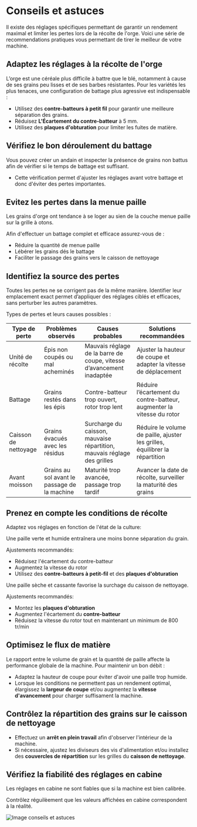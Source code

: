 # Conseils et astuces

Il existe des réglages spécifiques permettant de garantir un rendement maximal et limiter les pertes lors de la récolte de l'orge.
Voici une série de recommendations pratiques vous permettant de tirer le meilleur de votre machine.

## Adaptez les réglages à la récolte de l'orge

L’orge est une céréale plus difficile à battre que le blé, notamment à cause de ses grains peu lisses et de ses barbes résistantes. Pour les variétés les plus tenaces, une configuration de battage plus agressive est indispensable :

* Utilisez des **contre-batteurs à petit fil** pour garantir une meilleure séparation des grains.
* Réduisez **L'Écartement du contre-batteur** à 5 mm.
* Utilisez des **plaques d'obturation** pour limiter les fuites de matière.

## Vérifiez le bon déroulement du battage

Vous pouvez créer un andain et inspecter la présence de grains non battus afin de vérifier si le temps de battage est suffisant.

* Cette vérification permet d'ajuster les réglages avant votre battage et donc d'éviter des pertes importantes.
    
## Evitez les pertes dans la menue paille

Les grains d'orge ont tendance à se loger au sien de la couche menue paille sur la grille à otons.

Afin d'effectuer un battage complet et efficace assurez-vous de :

* Réduire la quantité de menue paille
* Lébérer les grains dés le battage
* Faciliter le passage des grains vers le caisson de nettoyage

## Identifiez la source des pertes

Toutes les pertes ne se corrigent pas de la même manière. Identifier leur emplacement exact permet d’appliquer des réglages ciblés et efficaces, sans perturber les autres paramètres.

Types de pertes et leurs causes possibles :

| Type de perte               | Problèmes observés                          | Causes probables                                                        | Solutions recommandées                                         |
|----------------------------|---------------------------------------------|-------------------------------------------------------------------------|----------------------------------------------------------------|
| Unité de récolte           | Épis non coupés ou mal acheminés            | Mauvais réglage de la barre de coupe, vitesse d’avancement inadaptée   | Ajuster la hauteur de coupe et adapter la vitesse de déplacement |
| Battage                    | Grains restés dans les épis                 | Contre-batteur trop ouvert, rotor trop lent                             | Réduire l’écartement du contre-batteur, augmenter la vitesse du rotor |
| Caisson de nettoyage       | Grains évacués avec les résidus             | Surcharge du caisson, mauvaise répartition, mauvais réglage des grilles | Réduire le volume de paille, ajuster les grilles, équilibrer la répartition |
| Avant moisson              | Grains au sol avant le passage de la machine| Maturité trop avancée, passage trop tardif                              | Avancer la date de récolte, surveiller la maturité des grains     |


## Prenez en compte les conditions de récolte

Adaptez vos réglages en fonction de l'état de la culture:

Une paille verte et humide entraînera une moins bonne séparation du grain.
    
Ajustements recommandés:
* Réduisez l'écartement du contre-batteur
* Augmentez la vitesse du rotor
* Utilisez des **contre-batteurs à petit-fil** et des **plaques d'obturation**
    
Une paille sèche et cassante favorise la surchage du caisson de nettoyage.

Ajustements recommandés:
* Montez les **plaques d'obturation**
* Augmentez l'écartement du **contre-batteur**
* Réduisez la vitesse du rotor tout en maintenant un minimum de 800 tr/min

## Optimisez le flux de matière

Le rapport entre le volume de grain et la quantité de paille affecte la performance globale de la machine. Pour maintenir un bon débit :

* Adaptez la hauteur de coupe pour éviter d'avoir une paille trop humide.
* Lorsque les conditions ne permettent pas un rendement optimal, élargissez la **largeur de coupe** et/ou augmentez la **vitesse d'avancement** pour charger suffisament la machine.

## Contrôlez la répartition des grains sur le caisson de nettoyage

* Effectuez un **arrêt en plein travail** afin d'observer l'intérieur de la machine.
* Si nécessaire, ajustez les diviseurs des vis d'alimentation et/ou installez des **couvercles de répartition** sur les grilles du **caisson de nettoyage**.

## Vérifiez la fiabilité des réglages en cabine

Les réglages en cabine ne sont fiables que si la machine est bien calibrée.

Contrôlez réguilèement que les valeurs affichées en cabine correspondent à la réalité.

![Image conseils et astuces](images/conseils_astuces.png)



